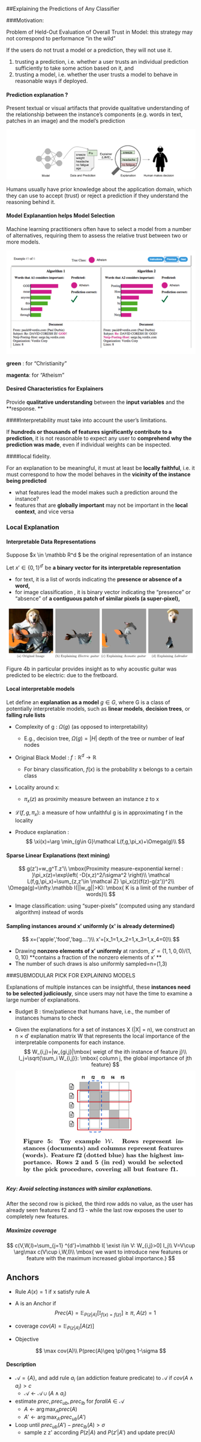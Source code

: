 ##Explaining the Predictions of Any Classifier 

###Motivation:

Problem of Held-Out Evaluation of Overall Trust in  Model: this strategy may not correspond to performance “in the wild”  

If the users do not trust a model or a prediction, they will not use it.  

1. trusting a prediction, i.e. whether a user trusts an individual prediction sufficiently to take some action based on it, and 
2.  trusting a model, i.e. whether the user trusts a model to behave in reasonable ways if deployed. 



#### Prediction explanation ?

Present textual or visual artifacts that provide qualitative understanding of the relationship between the instance’s components (e.g. words in text, patches in an image) and the model’s prediction 



![](1.png)

Humans usually have prior knowledge about the application domain, which they can use to accept (trust) or reject a prediction if they understand the reasoning behind it.  



#### Model Explanantion helps Model Selection

Machine learning practitioners often have to select a model from a number of alternatives, requiring them to assess the relative trust between two or more models. 

![](2.png)

**green** :  for  “Christianity”

**magenta**:  for “Atheism”



#### Desired Characteristics for Explainers 

Provide **qualitative understanding** between the **input variables** and the **response. **



####Interpretability must take into account the user’s limitations.

If  **hundreds or thousands of features significantly contribute to a prediction**, it is not reasonable to expect any user to **comprehend why the prediction was made**, even if individual weights can be inspected. 



####local fidelity. 

For an explanation to be meaningful,  it must at least be **locally faithful**, i.e. it must correspond to how the model behaves in the **vicinity of the instance being predicted** 

* what features lead the model makes such a prediction around the instance?
* features that are **globally important** may not be important in the **local context**, and vice versa 



### Local Explanation 

#### Interpretable Data Representations 

Suppose $x \in \mathbb  R^d $ be the original representation of an instance

Let $x'\in \{0,1\}^{d'}$  be **a binary vector for its interpretable representation** 

-  for text, it is a list of words indicating the **presence or absence of a word,** 
-  for image classification ,  it is  binary vector indicating the “presence” or “absence” of **a contiguous patch of similar pixels (a super-pixel),**

![](3.png)

Figure 4b in particular provides insight as to why acoustic guitar was predicted to be electric: due to the fretboard.  

#### Local interpretable models 

Let define an **explanation as a model**  $g \in G$, where G is a class of potentially interpretable models, such as **linear models**, **decision trees**, or **falling rule lists** 



* Complexity of g : $\Omega(g)$  (as opposed to interpretability) 

  * E.g.,  decision tree,  $\Omega(g)=|H|$ depth of the tree or number of leaf nodes 

* Original Black Model :  $f:\mathbb R^d\rightarrow \mathbb R$

  * For binary classification,  $f(x)$ is the probability x belongs to a certain class

* Locality around x:  

  * $\pi_x(z)$  as proximity measure between an instance z to x 



* $\mathcal L(f,g,\pi_x)$:  a measure of how unfaithful g is in approximating f  in the locality 

*   Produce explanation :
   $$
   \xi(x)=\arg \min_{g\in G}\mathcal L(f,g,\pi_x)+\Omega(g)\\
   $$
   



#### Sparse Linear Explanations (text mining) 

$$
g(z')=w_g^T.z'\\
\mbox{Proximity measure-exponential kernel :          }\pi_x(z)=\exp\left(  -D(x,z)^2/\sigma^2 \right)\\
\mathcal L(f,g,\pi_x)=\sum_{z,z'\in \mathcal Z} \pi_x(z)(f(z)-g(z'))^2\\
\Omega(g)=\infty.\mathbb I(||w_g||>K): \mbox{ K is a limit of the number of words}\\
$$

* Image classification:  using “super-pixels” (computed using any standard algorithm) instead of words

#### Sampling instances around x′  uniformly   (x' is already determined)  

$$
x=('apple','food','bag....')\\
x'=[x_1=1,x_2=1,x_3=1,x_4=0]\\
$$

* Drawing **nonzero elements of x′ uniformly** at random,  $z'=(1,1,0,0)/ (1,0,10)$ **contains a fraction of the nonzero elements of x′ **
* The number of such draws is also uniformly sampled=n=(1,3)



###SUBMODULAR PICK FOR EXPLAINING MODELS

Explanations of multiple instances can be insightful,  these **instances need to be selected judiciously**, since users may not have the time to examine a large number of explanations. 



*  Budget B :    time/patience that humans have, i.e., the number of instances humans to check

*  Given the explanations for a set of instances X (|X| = n), we construct an n × d′ explanation matrix W    that represents the local importance of the interpretable components for each instance. 
  $$
  W_{i,j}=|w_{gi,j}|\mbox{ weigt of the ith instance of feature j}\\
  I_j=\sqrt{\sum_i W_{i,j}}: \mbox{ column j, the global importance of jth feature}
  $$
![](4.png)

##### Key:    Avoid selecting instances with similar explanations. 

After the second row is picked, the third row adds no value, as the user has already seen features f2 and f3 - while the last row exposes the user to completely new features. 



##### Maximize coverage

$$
c(V,W,I)=\sum_{j=1} ^{d'}=\mathbb I[ \exist  i\in V: W_{i,j}>0] I_j\\
V=V\cup \arg\max c(V\cup i,W,I)\\ \mbox{ we want to introduce new features or feature with the maximum increased global importance.}
$$



## Anchors



* Rule $A(x)=1$ if x satisfy rule A

*  A is an Anchor  if 
  $$
  Prec(A)=\mathbb E_{P(z|A)}[\mathbb I_{f(x)=f(z)}]\geq \pi ,~A(z)=1
  $$

* coverage $cov(A)=\mathbb E_{P(z|A)} [A(z)]$

* Objective

$$
\max cov(A)\\
P(prec(A)\geq \pi)\geq 1-\sigma
$$



#### Description

* $\mathcal A=\{A\}$, and add rule $a_i$  (an addiction feature predicate) to $\mathcal A$  if $cov(A\wedge a_i)>c$
  * $\mathcal A\leftarrow \mathcal A\cup(A\wedge a_i)$
* estimate $prec,prec_{ub},prec_{lb}$ for $forall A\in \mathcal A$
  * $A\leftarrow \arg \max_{A} prec(A)$
  * $A'\leftarrow \arg\max_{A'} prec_{ub}(A')$
* Loop until $prec_{ub}(A')-prec_{lb}(A)>\sigma$
  * sample z z' according $P(z|A)$ and  $P(z'|A')$ and update prec(A)

